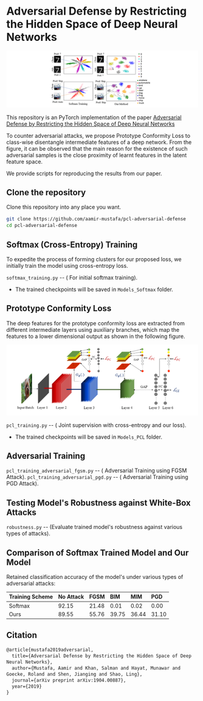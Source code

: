 # Adversarial Defense by Restricting the Hidden Space of Deep Neural Networks

![Figure 1](Mapping_Function.png)

This repository is an PyTorch implementation of the paper [Adversarial Defense by Restricting the Hidden Space of Deep Neural Networks](https://arxiv.org/abs/1904.00887)

To counter adversarial attacks, we propose Prototype Conformity Loss to class-wise disentangle intermediate features of a deep network. From the figure, it can be observed that the main reason for the existence of such adversarial samples is the close proximity of learnt features in the latent feature space.

We provide scripts for reproducing the results from our paper.


## Clone the repository
Clone this repository into any place you want.
```bash
git clone https://github.com/aamir-mustafa/pcl-adversarial-defense
cd pcl-adversarial-defense
```
## Softmax (Cross-Entropy) Training
To expedite the process of forming clusters for our proposed loss, we initially train the model using cross-entropy loss.
 
``softmax_training.py`` -- ( For initial softmax training).

* The trained checkpoints will be saved in ``Models_Softmax`` folder.


## Prototype Conformity Loss
The deep features for the prototype conformity loss are extracted from different intermediate layers using auxiliary branches, which map the features to a lower dimensional output as shown in the following figure.

![](Block_Diag.png)



``pcl_training.py`` -- ( Joint supervision with cross-entropy and our loss).

* The trained checkpoints will be saved in ``Models_PCL`` folder.

## Adversarial Training
``pcl_training_adversarial_fgsm.py`` -- ( Adversarial Training using FGSM Attack).
``pcl_training_adversarial_pgd.py`` -- ( Adversarial Training using PGD Attack).



## Testing Model's Robustness against White-Box Attacks

``robustness.py`` -- (Evaluate trained model's robustness against various types of attacks).

## Comparison of Softmax Trained Model and Our Model
Retained classification accuracy of the model's under various types of adversarial attacks:

| Training Scheme |  No Attack  |  FGSM  |   BIM   |   MIM   |   PGD   |
| :-------        | :---------- | :----- |:------  |:------  |:------  |
|     Softmax     |    92.15    |  21.48 |   0.01  |   0.02  |   0.00  |
|      Ours       |    89.55    |  55.76 |  39.75  |  36.44  |  31.10  |


## Citation
```
@article{mustafa2019adversarial,
  title={Adversarial Defense by Restricting the Hidden Space of Deep Neural Networks},
  author={Mustafa, Aamir and Khan, Salman and Hayat, Munawar and Goecke, Roland and Shen, Jianging and Shao, Ling},
  journal={arXiv preprint arXiv:1904.00887},
  year={2019}
}
```

